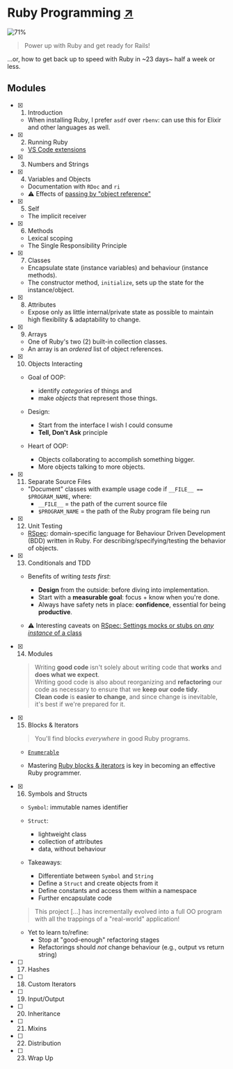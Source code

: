 # Ruby Programming [↗][course]

![71%](https://progress-bar.dev/71)

> Power up with Ruby and get ready for Rails!

…or, how to get back up to speed with Ruby in ~23 days~ half a week or less.

## Modules

- [x] 1. Introduction
  - When installing Ruby, I prefer `asdf` over `rbenv`: can use this for Elixir and other languages as well.
- [x] 2. Running Ruby
  - [VS Code extensions](vs_code_extensions.md)
- [x] 3. Numbers and Strings
- [x] 4. Variables and Objects
  - Documentation with `RDoc` and `ri`
  - ⚠️ Effects of [passing by "object reference"](https://stackoverflow.com/a/10974116/341929)
- [x] 5. Self
  - The implicit receiver
- [x] 6. Methods
  - Lexical scoping
  - The Single Responsibility Principle
- [x] 7. Classes
  - Encapsulate state (instance variables) and behaviour (instance methods).
  - The constructor method, `initialize`, sets up the state for the instance/object.
- [x] 8. Attributes
  - Expose only as little internal/private state as possible to maintain high flexibility & adaptability to change.
- [x] 9. Arrays
  - One of Ruby's two (2) built-in collection classes.
  - An array is an _ordered_ list of object references.
- [x] 10. Objects Interacting

  - Goal of OOP:

    - identify _categories_ of things and
    - make _objects_ that represent those things.

  - Design:

    - Start from the interface I wish I could consume
    - **Tell, Don't Ask** principle

  - Heart of OOP:
    - Objects collaborating to accomplish something bigger.
    - More objects talking to more objects.

- [x] 11. Separate Source Files

  - "Document" classes with example usage code if `__FILE__ == $PROGRAM_NAME`, where:
    - `__FILE__` = the path of the current source file
    - `$PROGRAM_NAME` = the path of the Ruby program file being run

- [x] 12. Unit Testing

  - [RSpec](https://rspec.info/): domain-specific language for Behaviour Driven Development (BDD) written in Ruby. For describing/specifying/testing the behavior of objects.

- [x] 13. Conditionals and TDD

  - Benefits of writing _tests first_:

    - **Design** from the outside: before diving into implementation.
    - Start with a **measurable goal**: focus + know when you're done.
    - Always have safety nets in place: **confidence**, essential for being **productive**.

  - ⚠️ Interesting caveats on [RSpec: Settings mocks or stubs on _any instance_ of a class](https://github.com/rspec/rspec-mocks/blob/9ed1fdb/README.md#settings-mocks-or-stubs-on-any-instance-of-a-class)

- [x] 14. Modules

  > Writing **good code** isn't solely about writing code that **works** and **does what we expect**.  
  > Writing good code is also about reorganizing and **refactoring** our code as necessary to ensure that we **keep our code tidy**.  
  > **Clean code** is **easier to change**, and since change is inevitable, it's best if we're prepared for it.

- [x] 15. Blocks & Iterators

  > You'll find blocks _everywhere_ in good Ruby programs.

  - [`Enumerable`](https://ruby-doc.org/core-3.1.1/Enumerable.html)

  - Mastering [Ruby blocks & iterators](https://pragmaticstudio.com/ruby-blocks) is key in becoming an effective Ruby programmer.

- [x] 16. Symbols and Structs

  - `Symbol`: immutable names identifier

  - `Struct`:

    - lightweight class
    - collection of attributes
    - data, without behaviour

  - Takeaways:

    - Differentiate between `Symbol` and `String`
    - Define a `Struct` and create objects from it
    - Define constants and access them within a namespace
    - Further encapsulate code

  > This project […] has incrementally evolved into a full OO program with all the trappings of a "real-world" application!

  - Yet to learn to/refine:
    - Stop at "good-enough" refactoring stages
    - Refactorings should _not_ change behaviour (e.g., output vs return string)

- [ ] 17. Hashes
- [ ] 18. Custom Iterators
- [ ] 19. Input/Output
- [ ] 20. Inheritance
- [ ] 21. Mixins
- [ ] 22. Distribution
- [ ] 23. Wrap Up

[course]: https://pragmaticstudio.com/courses/ruby
